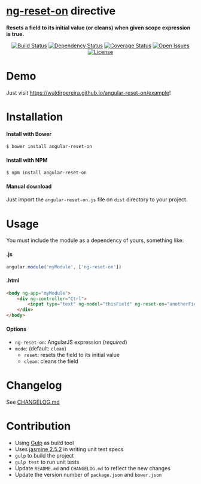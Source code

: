 <p align="center">
    <h1><a href="https://waldirpereira.github.io/angular-reset-on">ng-reset-on</a> directive</h1>
    <strong>Resets a field to its initial value (or cleans) when given scope expression is true.</strong>
</p>

<p align="center">
    <a href="https://travis-ci.org/waldirpereira/angular-reset-on"><img src="https://travis-ci.org/waldirpereira/angular-reset-on.svg?branch=master"
      alt="Build Status"></a>
    <a href='https://www.versioneye.com/user/projects/582f2dcfc8dd3300448f9ec5'><img src='https://www.versioneye.com/user/projects/582f2dcfc8dd3300448f9ec5/badge.svg?style=flat' 
      alt="Dependency Status" /></a>
    <a href='https://coveralls.io/github/waldirpereira/angular-reset-on?branch=master'><img src='https://coveralls.io/repos/github/waldirpereira/angular-reset-on/badge.svg?branch=master' 
      alt='Coverage Status' /></a>
    <a href="https://github.com/waldirpereira/angular-reset-on/issues"><img src="https://img.shields.io/github/issues/waldirpereira/angular-reset-on.svg"
      alt="Open Issues"></a>
    <a href="https://raw.githubusercontent.com/waldirpereira/angular-reset-on/master/LICENSE.md"><img src="https://img.shields.io/github/license/waldirpereira/angular-reset-on.svg"
      alt="License"></a>
</p>

# Demo

Just visit https://waldirpereira.github.io/angular-reset-on/example!

# Installation

#### Install with Bower
```sh
$ bower install angular-reset-on
```

#### Install with NPM
```sh
$ npm install angular-reset-on
```

#### Manual download

Just import the `angular-reset-on.js` file on `dist` directory to your project.

# Usage

You must include the module as a dependency of yours, something like:

#### .js
```Javascript
angular.module('myModule', ['ng-reset-on'])
```

#### .html
```HTML
<body ng-app="myModule">
    <div ng-controller="Ctrl">
        <input type="text" ng-model="thisField" ng-reset-on="anotherField === 1" mode="reset" />
    </div>
</body>
```

#### Options
 - `ng-reset-on`:  AngularJS expression (*required*)
 - `mode`: (default: `clean`)
   - `reset`: resets the field to its initial value
   - `clean`: cleans the field

# Changelog

See [CHANGELOG.md](https://github.com/waldirpereira/angular-reset-on/blob/master/CHANGELOG.md)

# Contribution
 - Using [Gulp](http://gulpjs.com) as build tool
 - Uses [jasmine 2.5.2](http://jasmine.github.io) in writing unit test specs
 - `gulp` to build the project
 - `gulp test` to run unit tests
 - Update `README.md` and `CHANGELOG.md` to reflect the new changes
 - Update the version number of `package.json` and `bower.json`
